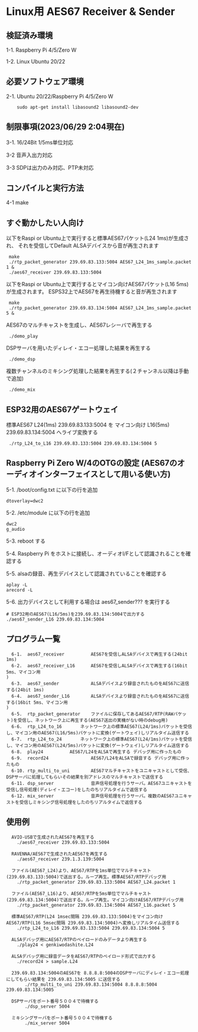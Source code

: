# Linux用 AES67 Receiver & Sender

## 検証済み環境

 1-1. Raspberry Pi 4/5/Zero W

 1-2.  Linux Ubuntu 20/22


## 必要ソフトウェア環境

 2-1. Ubuntu 20/22/Raspberry Pi 4/5/Zero W

```
	sudo apt-get install libasound2 libasound2-dev
```


## 制限事項(2023/06/29 2:04現在)

 3-1. 16/24Bit 1/5ms単位対応

 3-2 音声入出力対応

 3-3 SDPは出力のみ対応、PTP未対応


## コンパイルと実行方法

 4-1 make


## すぐ動かしたい人向け

以下をRaspi or Ubuntu上で実行すると標準AES67パケット(L24 1ms)が生成され、
それを受信してDefault ALSAデバイスから音が再生されます

```
 make
 ./rtp_packet_generator 239.69.83.133:5004 AES67_L24_1ms_sample.packet 1 &
 ./aes67_receiver 239.69.83.133:5004
```


以下をRaspi or Ubuntu上で実行するとマイコン向けAES67パケット(L16 5ms)が生成されます。
ESPS32上でAES67を再生待機すると音が再生されます

```
 make
 ./rtp_packet_generator 239.69.83.134:5004 AES67_L24_1ms_sample.packet 5 &
```


 AES67のマルチキャストを生成し、AES67レシーバで再生する

```
 ./demo_play
```

 DSPサーバを用いたディレイ・エコー処理した結果を再生する

```
 ./demo_dsp
```

 複数チャンネルのミキシング処理した結果を再生する(２チャンネル以降は手動で追加)

```
 ./demo_mix
```


## ESP32用のAES67ゲートウェイ

  標準AES67 L24(1ms) 239.69.83.133:5004 を マイコン向け L16(5ms) 239.69.83.134:5004 へライブ変換する
 
```
 ./rtp_L24_to_L16 239.69.83.133:5004 239.69.83.134:5004 5
```


## Raspberry Pi Zero W/4のOTGの設定 (AES67のオーディオインターフェイスとして用いる使い方)

 5-1. /boot/config.txt に以下の行を追加
```
dtoverlay=dwc2
```

 5-2. /etc/module に以下の行を追加

```
dwc2
g_audio
```

 5-3. reboot する

 5-4. Raspberry Pi をホストに接続し、オーディオI/Fとして認識されることを確認する

 5-5. alsaの録音、再生デバイスとして認識されていることを確認する

```
aplay -L
arecord -L
```

 5-6. 出力デバイスとして利用する場合は aes67_sender??? を実行する

```
# ESP32用のAES67(L16/5ms)を239.69.83.134:5004で出力する
./aes67_sender_L16 239.69.83.134:5004
```


## プログラム一覧

```
  6-1.  aes67_receiver          AES67を受信しALSAデバイスで再生する(24bit 1ms)
  6-2.  aes67_receiver_L16      AES67を受信しALSAデバイスで再生する(16bit 5ms、マイコン用
)
  6-3.  aes67_sender   	        ALSAデバイスより録音されたものをAES67に送信する(24bit 1ms)
  6-4.  aes67_sender_L16        ALSAデバイスより録音されたものをAES67に送信する(16bit 5ms、マイコン用
)
  6-5.  rtp_packet_generator	ファイルに保存してあるAES67/RTP(RAWパケット)を受信し、ネットワーク上に再生する(AES67送出の実機がない時のdebug用)
  6-6.  rtp_L24_to_16		ネットワーク上の標準AES67(L24/1ms)パケットを受信し、マイコン用のAES67(L16/5ms)パケットに変換(ゲートウェイ)しリアルタイム送信する
  6-7.  rtp_L24_to_24		ネットワーク上の標準AES67(L24/1ms)パケットを受信し、マイコン用のAES67(L24/5ms)パケットに変換(ゲートウェイ)しリアルタイム送信する
  6-8.  play24			AES67/L24をALSAで再生する デバッグ用に作ったもの
  6-9.  record24                AES67/L24をALSAで録音する デバッグ用に作ったもの
  6-10. rtp_multi_to_uni        AES67マルチキャストをユニキャストとして受信、DSPサーバに処理してもらいその結果を別アドレスのマルチキャストで送信する
  6-11. dsp_server              音声信号処理を行うサーバ。AES67ユニキャストを受信し信号処理(ディレイ・エコー)をしたのちリアルタイムで返信する
  6-12. mix_server              音声信号処理を行うサーバ。複数のAES67ユニキャストを受信しミキシング信号処理をしたのちリアルタイムで返信する
```


## 使用例

```
  AVIO-USBで生成されたAES67を再生する
	./aes67_receiver 239.69.83.133:5004

  RAVENNA/AES67で生成されたAES67を再生する
	./aes67_receiver 239.1.3.139:5004

  ファイル(AES67_L24)より、AES67/RTPを1ms単位でマルチキャスト(239.69.83.133:5004)で送出する。ループ再生。標準AES67/RTPデバッグ用
	./rtp_packet_generator 239.69.83.133:5004 AES67_L24.packet 1

  ファイル(AES67_L16)より、AES67/RTPを5ms単位でマルチキャスト(239.69.83.134:5004)で送出する。ループ再生。マイコン向けAES67/RTPデバッグ用
	./rtp_packet_generator 239.69.83.134:5004 AES67_L16.packet 5

  標準AES67/RTP(L24 1msec間隔 239.69.83.133:5004)をマイコン向けAES67/RTP(L16 5msec間隔 239.69.83.134:5004)へ変換しリアルタイム送信する
	./rtp_L24_to_L16 239.69.83.133:5004 239.69.83.134:5004 5

  ALSAデバッグ用にAES67/RTPのペイロードのみデータより再生する
	./play24 < genkiwodashite.L24

  ALSAデバッグ用に録音データをAES67/RTPのペイロード形式で出力する
	./record24 > sample.L24

  239.69.83.134:5004のAES67を 8.8.8.8:5004のDSPサーバにディレイ・エコー処理にしてもらい結果を 239.69.83.134:5005 に送信する
       ./rtp_multi_to_uni 239.69.83.134:5004 8.8.8.8:5004 239.69.83.134:5005

  DSPサーバをポート番号５００４で待機する
       ./dsp_server 5004

  ミキシングサーバをポート番号５００４で待機する
       ./mix_server 5004
```

